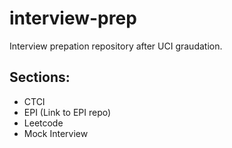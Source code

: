 # interview-prep

Interview prepation repository after UCI graudation.

## Sections:
- CTCI
- EPI (Link to EPI repo)
- Leetcode
- Mock Interview
